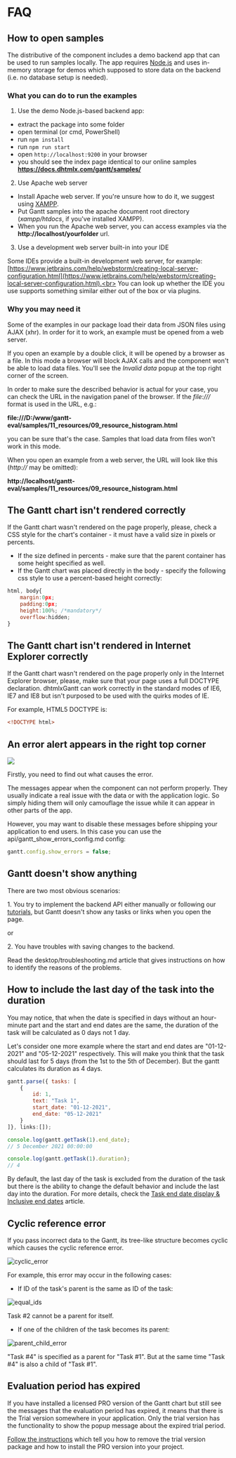 FAQ
==============

How to open samples
---------------------

The distributive of the component includes a demo backend app that can be used to run samples locally.
The app requires [Node.js](https://nodejs.org/en/) and uses in-memory storage for demos which supposed to store data on the backend (i.e. no database setup is needed).

### What you can do to run the examples

1) Use the demo Node.js-based backend app: 

- extract the package into some folder
- open terminal (or cmd, PowerShell)
- run `npm install`
- run `npm run start`
- open `http://localhost:9200` in your browser
- you should see the index page identical to our online samples **https://docs.dhtmlx.com/gantt/samples/**

2) Use Apache web server

- Install Apache web server. If you're unsure how to do it, we suggest using [XAMPP](https://www.apachefriends.org/index.html).
- Put Gantt samples into the apache document root directory (*xampp/htdocs*, if you've installed XAMPP).
- When you run the Apache web server, you can access examples via the **http://localhost/yourfolder** url.

3) Use a development web server built-in into your IDE

Some IDEs provide a built-in development web server, for example: 
[https://www.jetbrains.com/help/webstorm/creating-local-server-configuration.html](https://www.jetbrains.com/help/webstorm/creating-local-server-configuration.html).<br>
You can look up whether the IDE you use supports something similar either out of the box or via plugins.

### Why you may need it

Some of the examples in our package load their data from JSON files using AJAX (xhr). In order for it to work, an example must be opened from a web server.

If you open an example by a double click, it will be opened by a browser as a file. In this mode a browser will block AJAX calls and the component won't be able to load data files. 
You'll see the *Invalid data* popup at the top right corner of the screen.

In order to make sure the described behavior is actual for your case, you can check the URL in the navigation panel of the browser. If the *file:///* format is used in the URL, e.g.: <br>

**file:///D:/www/gantt-eval/samples/11_resources/09_resource_histogram.html** 


you can be sure that's the case. Samples that load data from files won't work in this mode.

When you open an example from a web server, the URL will look like this (*http://* may be omitted): <br>

**http://localhost/gantt-eval/samples/11_resources/09_resource_histogram.html**


The Gantt chart isn't rendered correctly
-----------------------------------------

If the Gantt chart wasn't rendered on the page properly, please, check a CSS style for the chart's container - it must have a valid size in pixels or percents.<br>

- If the size defined in percents - make sure that the parent container has some height specified as well. 
- If the Gantt chart was placed directly in the body - specify the following css style to use a percent-based height correctly:

~~~js
html, body{
	margin:0px;
	padding:0px;
	height:100%; /*mandatory*/
	overflow:hidden;
}
~~~


The Gantt chart isn't rendered in Internet Explorer correctly
---------------------------------------------------------

If the Gantt chart wasn't rendered on the page properly only in the Internet Explorer browser, please, make sure that your page uses a full DOCTYPE declaration.
dhtmlxGantt can work correctly in the standard modes of IE6, IE7 and IE8 but isn't purposed to be used with the quirks modes of IE.

For example, HTML5 DOCTYPE is:

~~~html
<!DOCTYPE html>
~~~

An error alert appears in the right top corner
-----------------------------------------

<img src="desktop/error_alert.png">

Firstly, you need to find out what causes the error. 

The messages appear when the component can not perform properly. 
They usually indicate a real issue with the data or with the application logic. So simply hiding them will only camouflage the issue while it can appear in other parts of the app.

However, you may want to disable these messages before shipping your application to end users. In this case you can use the api/gantt_show_errors_config.md config:

~~~js
gantt.config.show_errors = false;
~~~


Gantt doesn't show anything
--------------------------

There are two most obvious scenarios:

1\. You try to implement the backend API either manually or following our [tutorials](desktop/howtostart_guides.md), but Gantt doesn't show any tasks or links when you open the page.

or

2\. You have troubles with saving changes to the backend.

Read the desktop/troubleshooting.md article that gives instructions on how to identify the reasons of the problems.

How to include the last day of the task into the duration
---------------------------------------------------------- 

You may notice, that when the date is specified in days without an hour-minute part and the start and end dates are the same, the duration of the task will be calculated as 0 days not 1 day. 

Let's consider one more example where the start and end dates are "01-12-2021" and "05-12-2021" respectively. This will make you think that the task should last for 5 days (from the 1st to the 5th of December). But the gantt calculates its duration as 4 days.


~~~js
gantt.parse({ tasks: [
    { 
        id: 1,
        text: "Task 1",
        start_date: "01-12-2021",
        end_date: "05-12-2021"
    }
]}, links:[]);

console.log(gantt.getTask(1).end_date);
// 5 December 2021 00:00:00

console.log(gantt.getTask(1).duration);
// 4
~~~

By default, the last day of the task is excluded from the duration of the task but there is the ability to change the default behavior and include the last day into the duration. For more details, check the [Task end date display & Inclusive end dates](desktop/loading.md#taskenddatedisplayampinclusiveenddates) article.

Cyclic reference error
-----------------------

If you pass incorrect data to the Gantt, its tree-like structure becomes cyclic which causes the cyclic reference error.

![cyclic_error](desktop/cyclic_error.png)

For example, this error may occur in the following cases:

- If ID of the task's parent is the same as ID of the task:

![equal_ids](desktop/equal_ids.png)

Task #2 cannot be a parent for itself.

- If one of the children of the task becomes its parent:

![parent_child_error](desktop/parent_child_error.png)

"Task #4" is specified as a parent for "Task #1". But at the same time "Task #4" is also a child of "Task #1".

Evaluation period has expired
------------------------------

If you have installed a licensed PRO version of the Gantt chart but still see the messages that the evaluation period has expired, it means that there is the Trial version somewhere in your application. Only the trial version has the functionality to show the popup message about the expired trial period.

[Follow the instructions](desktop/install_with_bower.md#addingproeditionintoproject) which tell you how to remove the trial version package and how to install the PRO version into your project.